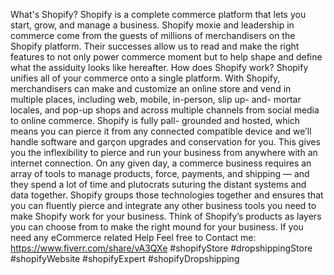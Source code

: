What's Shopify? 
Shopify is a complete commerce platform that lets you start, grow, and manage a business. 
Shopify moxie and leadership in commerce come from the guests of millions of merchandisers on the Shopify platform. Their successes allow us to read and make the right features to not only power commerce moment but to help shape and define what the assiduity looks like hereafter. 
How does Shopify work? 
Shopify unifies all of your commerce onto a single platform. With Shopify, merchandisers can make and customize an online store and vend in multiple places, including web, mobile, in-person, slip up- and- mortar locales, and pop-up shops and across multiple channels from social media to online commerce. 
Shopify is fully pall- grounded and hosted, which means you can pierce it from any connected compatible device and we’ll handle software and garçon upgrades and conservation for you. This gives you the inflexibility to pierce and run your business from anywhere with an internet connection. 
On any given day, a commerce business requires an array of tools to manage products, force, payments, and shipping — and they spend a lot of time and plutocrats suturing the distant systems and data together. Shopify groups those technologies together and ensures that you can fluently pierce and integrate any other business tools you need to make Shopify work for your business. 
Think of Shopify’s products as layers you can choose from to make the right mound for your business.
If you need any eCommerce related Help Feel free to Contact me: https://www.fiverr.com/share/vA3QXe
#shopifyStore #dropshippingStore #shopifyWebsite #shopifyExpert #shopifyDropshipping
